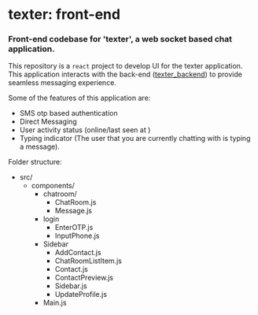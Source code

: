 # texter: front-end
### Front-end codebase for 'texter', a web socket based chat application.
This repository is a `react` project to develop UI for the texter application. This application interacts with the back-end ([texter_backend](https://github.com/sourav-py/texter_backend)) to provide seamless messaging experience. 

Some of the features of this application are:
- SMS otp based authentication 
- Direct Messaging
- User activity status (online/last seen at <timestamp>)
- Typing indicator (The user that you are currently chatting with is typing a message).

Folder structure:
* src/
  * components/
    * chatroom/
      - ChatRoom.js
      - Message.js
    * login
      - EnterOTP.js
      - InputPhone.js
    * Sidebar
      - AddContact.js
      - ChatRoomListItem.js
      - Contact.js
      - ContactPreview.js
      - Sidebar.js
      - UpdateProfile.js
    - Main.js


  


